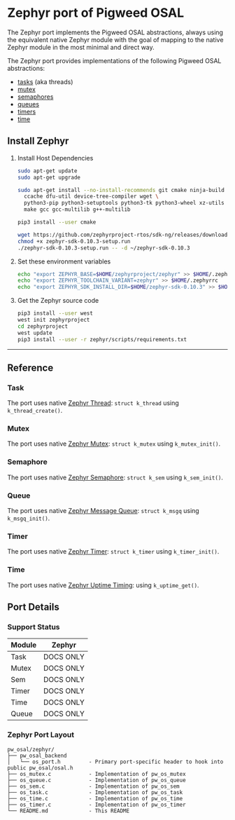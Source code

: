 # Zephyr port of Pigweed OSAL

The Zephyr port implements the Pigweed OSAL abstractions, always using the
equivalent native Zephyr module with the goal of mapping to the native Zephyr
module in the most minimal and direct way.

The Zephyr port provides implementations of the following Pigweed OSAL
abstractions:

-   [tasks](#Task) (aka threads)
-   [mutex](#Mutex)
-   [semaphores](#Semaphore)
-   [queues](#Queue)
-   [timers](#Timer)
-   [time](#Time)

## Install Zephyr

1. Install Host Dependencies

    ```bash
    sudo apt-get update
    sudo apt-get upgrade

    sudo apt-get install --no-install-recommends git cmake ninja-build gperf \
      ccache dfu-util device-tree-compiler wget \
      python3-pip python3-setuptools python3-tk python3-wheel xz-utils file \
      make gcc gcc-multilib g++-multilib

    pip3 install --user cmake

    wget https://github.com/zephyrproject-rtos/sdk-ng/releases/download/v0.10.3/zephyr-sdk-0.10.3-setup.runZephyr
    chmod +x zephyr-sdk-0.10.3-setup.run
    ./zephyr-sdk-0.10.3-setup.run -- -d ~/zephyr-sdk-0.10.3
    ```

2. Set these environment variables

    ```bash
    echo "export ZEPHYR_BASE=$HOME/zephyrproject/zephyr" >> $HOME/.zephyrrc
    echo "export ZEPHYR_TOOLCHAIN_VARIANT=zephyr" >> $HOME/.zephyrrc
    echo "export ZEPHYR_SDK_INSTALL_DIR=$HOME/zephyr-sdk-0.10.3" >> $HOME/.zephyrrc
    ```

3. Get the Zephyr source code
    ```bash
    pip3 install --user west
    west init zephyrproject
    cd zephyrproject
    west update
    pip3 install --user -r zephyr/scripts/requirements.txt
    ```

---

## Reference

### Task

The port uses native
[Zephyr Thread](https://docs.zephyrproject.org/latest/reference/kernel/threads/index.html):
`struct k_thread` using `k_thread_create()`.

### Mutex

The port uses native
[Zephyr Mutex](https://docs.zephyrproject.org/latest/reference/kernel/synchronization/mutexes.html):
`struct k_mutex` using `k_mutex_init()`.

### Semaphore

The port uses native
[Zephyr Semaphore](https://docs.zephyrproject.org/latest/reference/kernel/synchronization/semaphores.html):
`struct k_sem` using `k_sem_init()`.

### Queue

The port uses native
[Zephyr Message Queue](https://docs.zephyrproject.org/latest/reference/kernel/data_passing/message_queues.html):
`struct k_msgq` using `k_msgq_init()`.

### Timer

The port uses native
[Zephyr Timer](https://docs.zephyrproject.org/latest/reference/kernel/timing/timers.html):
`struct k_timer` using `k_timer_init()`.

### Time

The port uses native
[Zephyr Uptime Timing](https://docs.zephyrproject.org/latest/reference/kernel/timing/clocks.html):
using `k_uptime_get()`.

## Port Details

### Support Status

| Module | Zephyr    |
| ------ | --------- |
| Task   | DOCS ONLY |
| Mutex  | DOCS ONLY |
| Sem    | DOCS ONLY |
| Timer  | DOCS ONLY |
| Time   | DOCS ONLY |
| Queue  | DOCS ONLY |

### Zephyr Port Layout

```
pw_osal/zephyr/
├── pw_osal_backend
│   └── os_port.h         - Primary port-specific header to hook into public pw_osal/osal.h
├── os_mutex.c            - Implementation of pw_os_mutex
├── os_queue.c            - Implementation of pw_os_queue
├── os_sem.c              - Implementation of pw_os_sem
├── os_task.c             - Implementation of pw_os_task
├── os_time.c             - Implementation of pw_os_time
├── os_timer.c            - Implementation of pw_os_timer
└── README.md             - This README
```
